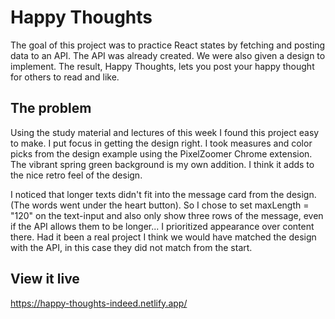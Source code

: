 # Happy Thoughts

The goal of this project was to practice React states by fetching and posting data to an API. The API was already created. We were also given a design to implement. The result, Happy Thoughts, lets you post your happy thought for others to read and like. 

## The problem

Using the study material and lectures of this week I found this project easy to make. I put focus in getting the design right. I took measures and color picks from the design example using the PixelZoomer Chrome extension. The vibrant spring green background is my own addition. I think it adds to the nice retro feel of the design. 

I noticed that longer texts didn't fit into the message card from the design. (The words went under the heart button). So I chose to set maxLength = "120" on the text-input and also only show three rows of the message, even if the API allows them to be longer... I prioritized appearance over content there. Had it been a real project I think we would have matched the design with the API, in this case they did not match from the start. 

## View it live

https://happy-thoughts-indeed.netlify.app/ 
